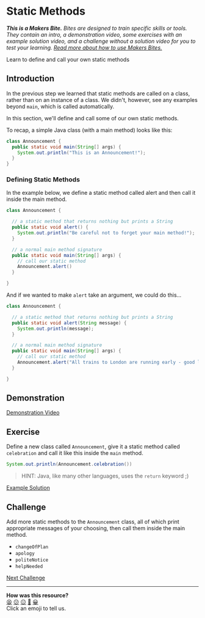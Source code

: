 # Static Methods

_**This is a Makers Bite.** Bites are designed to train specific skills or
tools. They contain an intro, a demonstration video, some exercises with an
example solution video, and a challenge without a solution video for you to test
your learning. [Read more about how to use Makers
Bites.](https://github.com/makersacademy/course/blob/main/labels/bites.md)_

Learn to define and call your own static methods

## Introduction

In the previous step we learned that static methods are called on a class, 
rather than on an instance of a class. We didn't, however, see any examples 
beyond `main`, which is called automatically.

In this section, we'll define and call some of our own static methods.

To recap, a simple Java class (with a main method) looks like this:

```java
class Announcement {
  public static void main(String[] args) {
    System.out.println("This is an Announcement!");
  }
}
```

### Defining Static Methods

In the example below, we define a static method called alert and then call it inside the main method.

```java
class Announcement {

  // a static method that returns nothing but prints a String
  public static void alert() {
    System.out.println("Be careful not to forget your main method!");
  }

  // a normal main method signature
  public static void main(String[] args) {
    // call our static method
    Announcement.alert()
  }

}
```

And if we wanted to make `alert` take an argument, we could do this...

```java
class Announcement {

  // a static method that returns nothing but prints a String
  public static void alert(String message) {
    System.out.println(message);
  }

  // a normal main method signature
  public static void main(String[] args) {
    // call our static method
    Announcement.alert("All trains to London are running early - good luck!")
  }

}
```

## Demonstration

[Demonstration Video](https://youtu.be/sXZxu8bz3Rw)

## Exercise

Define a new class called `Announcement`, give it a static method called 
`celebration` and call it like this inside the `main` method.

```java
System.out.println(Announcement.celebration())
```

> HINT: Java, like many other languages, uses the `return` keyword ;)

[Example Solution](https://youtu.be/MQW2kaGTaAA)

## Challenge

Add more static methods to the `Announcement` class, all of which print 
appropriate messages of your choosing, then call them inside the main method.

* `changeOfPlan`
* `apology`
* `politeNotice`
* `helpNeeded`


[Next Challenge](04_instance_methods_bite.md)

<!-- BEGIN GENERATED SECTION DO NOT EDIT -->

---

**How was this resource?**  
[😫](https://airtable.com/shrUJ3t7KLMqVRFKR?prefill_Repository=makersacademy%2Fjava-fundamentals-with-intellij&prefill_File=bites%2F03_static_methods_bite.md&prefill_Sentiment=😫) [😕](https://airtable.com/shrUJ3t7KLMqVRFKR?prefill_Repository=makersacademy%2Fjava-fundamentals-with-intellij&prefill_File=bites%2F03_static_methods_bite.md&prefill_Sentiment=😕) [😐](https://airtable.com/shrUJ3t7KLMqVRFKR?prefill_Repository=makersacademy%2Fjava-fundamentals-with-intellij&prefill_File=bites%2F03_static_methods_bite.md&prefill_Sentiment=😐) [🙂](https://airtable.com/shrUJ3t7KLMqVRFKR?prefill_Repository=makersacademy%2Fjava-fundamentals-with-intellij&prefill_File=bites%2F03_static_methods_bite.md&prefill_Sentiment=🙂) [😀](https://airtable.com/shrUJ3t7KLMqVRFKR?prefill_Repository=makersacademy%2Fjava-fundamentals-with-intellij&prefill_File=bites%2F03_static_methods_bite.md&prefill_Sentiment=😀)  
Click an emoji to tell us.

<!-- END GENERATED SECTION DO NOT EDIT -->
